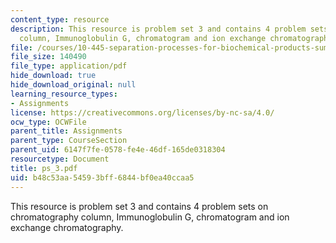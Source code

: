 ```yaml
---
content_type: resource
description: This resource is problem set 3 and contains 4 problem sets on chromatography
  column, Immunoglobulin G, chromatogram and ion exchange chromatography.
file: /courses/10-445-separation-processes-for-biochemical-products-summer-2005/b48c53aa54593bff6844bf0ea40ccaa5_ps_3.pdf
file_size: 140490
file_type: application/pdf
hide_download: true
hide_download_original: null
learning_resource_types:
- Assignments
license: https://creativecommons.org/licenses/by-nc-sa/4.0/
ocw_type: OCWFile
parent_title: Assignments
parent_type: CourseSection
parent_uid: 6147f7fe-0578-fe4e-46df-165de0318304
resourcetype: Document
title: ps_3.pdf
uid: b48c53aa-5459-3bff-6844-bf0ea40ccaa5
---
```

This resource is problem set 3 and contains 4 problem sets on chromatography column, Immunoglobulin G, chromatogram and ion exchange chromatography.